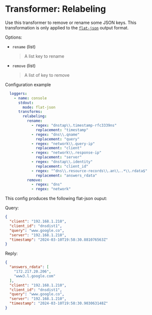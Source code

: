 # Transformer: Relabeling

Use this transformer to remove or rename some JSON keys.
This transformation is only applied to the [`flat-json`](../dnsjson.md) output format.

Options:

- `rename` (list)
  > A list key to rename
- `remove` (list)
  > A list of key to remove

Configuration example

```yaml
  loggers:
    - name: console
      stdout:
        mode: flat-json
      transforms:
        relabeling:
          rename:
            - regex: "dnstap\\.timestamp-rfc3339ns"
              replacement: "timestamp"
            - regex: "dns\\.qname"
              replacement: "query"
            - regex: "network\\.query-ip"
              replacement: "client"
            - regex: "network\\.response-ip"
              replacement: "server"
            - regex: "dnstap\\.identity"
              replacement: "client_id"
            - regex: "^dns\\.resource-records\\.an\\..*\\.rdata$"
              replacement: "answers_rdata"
          remove:
            - regex: "dns"
            - regex: "network"
```

This config produces the following flat-json ouput:

Query:

```json
{
  "client": "192.168.1.210",
  "client_id": "dnsdist1",
  "query": "www.google.co",
  "server": "192.168.1.210",
  "timestamp": "2024-03-10T19:58:30.881076563Z"
}
```

Reply:

```json
{
  "answers_rdata": [
    "172.217.20.206",
    "www3.l.google.com"
  ],
  "client": "192.168.1.210",
  "client_id": "dnsdist1",
  "query": "www.google.co",
  "server": "192.168.1.210",
  "timestamp": "2024-03-10T19:58:30.903063148Z"
}
```
